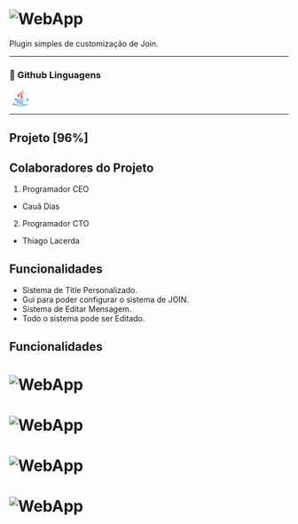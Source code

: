 # ![WebApp](https://i.imgur.com/O9c9ke1.png)

Plugin simples de customização de Join.

<hr>
  <div style="display: inline_block">
    <h3>🚀 Github Linguagens</h3>
    <img align="center" alt="Magnus-Java" height="30" width="40" src="https://raw.githubusercontent.com/devicons/devicon/master/icons/java/java-original.svg">
  </div>
<hr>

## Projeto [96%]

## Colaboradores do Projeto

1. Programador CEO
- Cauã Dias

2. Programador CTO
- Thiago Lacerda


## Funcionalidades
- Sistema de Title Personalizado.
- Gui para poder configurar o sistema de JOIN.
- Sistema de Editar Mensagem.
- Todo o sistema pode ser Editado.


## Funcionalidades

# ![WebApp](https://i.imgur.com/NzC0kzN.png)
# ![WebApp](https://i.imgur.com/5lHNBdH.png)
# ![WebApp](https://i.imgur.com/GHbMbVN.png)
# ![WebApp](https://i.imgur.com/bRjUfiP.png)
